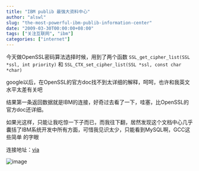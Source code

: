 ```yaml
---
title: "IBM publib 最强大资料中心"
author: "alswl"
slug: "the-most-powerful-ibm-publib-information-center"
date: "2009-03-30T00:00:00+08:00"
tags: ["关注互联网", "ibm"]
categories: ["internet"]
---
```


今天做OpenSSL密码算法选择时候，用到了两个函数 `SSL_get_cipher_list(SSL *ssl, int priority)` 和
`SSL_CTX_set_cipher_list(SSL *ssl, const char *char)`

google以后，在OpenSSL的官方doc找不到太详细的解释，呵呵，也许和我英文水平太差有关吧

结果第一条返回数据就是IBM的连接，好奇过去看了一下，哇塞，比OpenSSL的官方doc还详细。

如果光这样，只能让我吃惊一下子而已，而我往下翻，居然发现这个文档中心几乎囊括了IBM系统开发中所有方面，可惜我见识太少，只能看到MySQL啊，GCC这些简单
的字眼

连接地址：[via](http://publib.boulder.ibm.com/infocenter/tpfhelp/current/index.jsp?topic=/com.ibm.ztpf-ztpfdf.doc_put.cur/gtpc2/cpp_ssl_ctx_set_cipher_list.html)

![image](https://4ocf5n.dijingchao.com/upload_dropbox/200903/ibm.png)

